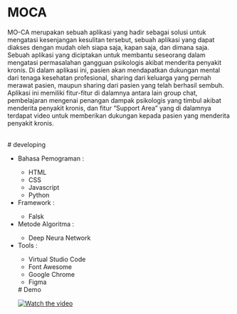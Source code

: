 # MOCA
MO-CA merupakan sebuah aplikasi yang hadir sebagai solusi untuk mengatasi kesenjangan kesulitan tersebut, sebuah aplikasi yang dapat diakses dengan mudah oleh siapa saja, kapan saja, dan dimana saja. Sebuah aplikasi yang diciptakan untuk membantu seseorang dalam mengatasi permasalahan gangguan psikologis akibat menderita penyakit kronis. Di dalam aplikasi ini, pasien akan mendapatkan dukungan mental dari tenaga kesehatan profesional, sharing dari keluarga yang pernah merawat pasien, maupun sharing dari pasien yang telah berhasil sembuh. Aplikasi ini memiliki fitur-fitur di dalamnya antara lain group chat, pembelajaran mengenai penangan dampak psikologis yang timbul akibat menderita penyakit kronis, dan fitur “Support Area” yang di dalamnya terdapat video untuk memberikan dukungan kepada pasien yang menderita penyakit kronis.

<br>
# developing
<ul>
  <li>Bahasa Pemograman :</li>
    <ul>
      <li>HTML</li>
      <li>CSS</li>
      <li>Javascript</li>
      <li>Python</li>
    </ul>
  <li>Framework :</li>
    <ul>
      <li>Falsk</li>
    </ul>
  <li>Metode Algoritma :</li>
    <ul>
      <li>Deep Neura Network</li>
    </ul>
  <li>Tools :</li>
    <ul>
      <li>Virtual Studio Code</li>
      <li>Font Awesome</li>
      <li>Google Chrome</li>
      <li>Figma</li>
    </ul>
# Demo 
  
[![Watch the video](https://github.com/user-attachments/assets/c256ba68-4217-4c45-aa8a-74a4a6593bcd)](https://github.com/user-attachments/assets/9303f8d7-143e-4334-87c6-773d1f80b9d9)

